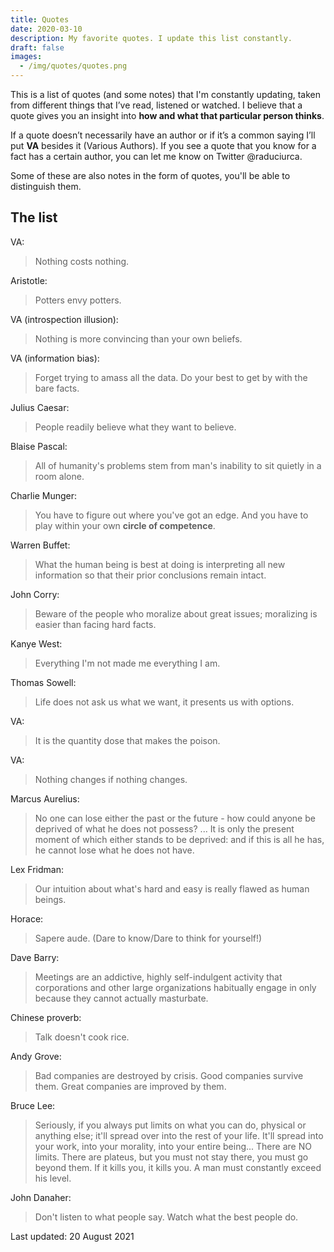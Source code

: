 ```yaml
---
title: Quotes
date: 2020-03-10
description: My favorite quotes. I update this list constantly.
draft: false
images:
  - /img/quotes/quotes.png
---
```

This is a list of quotes (and some notes) that I'm constantly updating, taken from different things that I’ve read, listened or watched. I believe that a quote gives you an insight into **how and what that particular person thinks**.

If a quote doesn’t necessarily have an author or if it’s a common saying I’ll put **VA** besides it (Various Authors). If you see a quote that you know for a fact has a certain author, you can let me know on Twitter @raduciurca.

Some of these are also notes in the form of quotes, you'll be able to distinguish them.

## The list

VA:

> Nothing costs nothing. 

Aristotle:

> Potters envy potters.

VA (introspection illusion):

> Nothing is more convincing than your own beliefs. 

VA (information bias):

> Forget trying to amass all the data. Do your best to get by with the bare facts.

Julius Caesar:

> People readily believe what they want to believe.

Blaise Pascal:

> All of humanity's problems stem from man's inability to sit quietly in a room alone.

Charlie Munger:

> You have to figure out where you've got an edge. And you have to play within your own **circle of competence**.

Warren Buffet:

> What the human being is best at doing is interpreting all new information so that their prior conclusions remain intact.

John Corry:

> Beware of the people who moralize about great issues; moralizing is easier than facing hard facts.

Kanye West:

> Everything I'm not made me everything I am.

Thomas Sowell:

> Life does not ask us what we want, it presents us with options.

VA:

> It is the quantity dose that makes the poison.

VA:

> Nothing changes if nothing changes.

Marcus Aurelius:

> No one can lose either the past or the future - how could anyone be deprived of what he does not possess? ... It is only the present moment of which either stands to be deprived: and if this is all he has, he cannot lose what he does not have.

Lex Fridman:

> Our intuition about what's hard and easy is really flawed as human beings.

Horace:

> Sapere aude. (Dare to know/Dare to think for yourself!)

Dave Barry:

> Meetings are an addictive, highly self-indulgent activity that corporations and other large organizations habitually engage in only because they cannot actually masturbate.

Chinese proverb:

> Talk doesn't cook rice.

Andy Grove:

> Bad companies are destroyed by crisis. Good companies survive them. Great companies are improved by them.

Bruce Lee:

> Seriously, if you always put limits on what you can do, physical or anything else; it'll spread over into the rest of your life. It'll spread into your work, into your morality, into your entire being... There are NO limits. There are plateus, but you must not stay there, you must go beyond them. If it kills you, it kills you. A man must constantly exceed his level.

John Danaher:

> Don't listen to what people say. Watch what the best people do.



Last updated: 20 August 2021